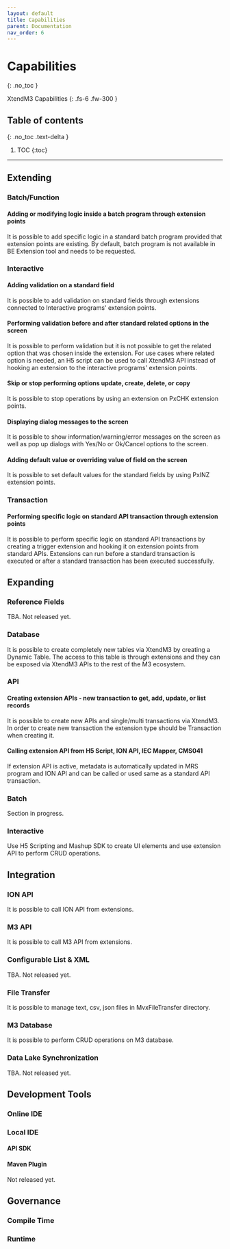 ```yaml
---
layout: default
title: Capabilities
parent: Documentation
nav_order: 6
---
```


# Capabilities
{: .no_toc }


XtendM3 Capabilities
{: .fs-6 .fw-300 }

## Table of contents
{: .no_toc .text-delta }

1. TOC
{:toc}

---

## Extending
### Batch/Function
#### Adding or modifying logic inside a batch program through extension points
It is possible to add specific logic in a standard batch program provided that extension points are existing. 
By default, batch program is not available in BE Extension tool and needs to be requested.  

### Interactive
#### Adding validation on a standard field
It is possible to add validation on standard fields through extensions connected to Interactive programs' extension points. 

#### Performing validation before and after standard related options in the screen
It is possible to perform validation but it is not possible to get the related option that was chosen inside the extension. 
For use cases where related option is needed, an H5 script can be used to call XtendM3 API instead of hooking an extension 
to the interactive programs' extension points.

#### Skip or stop performing options update, create, delete, or copy
It is possible to stop operations by using an extension on PxCHK extension points.

#### Displaying dialog messages to the screen 
It is possible to show information/warning/error messages on the screen as well as pop up dialogs with Yes/No or Ok/Cancel 
options to the screen. 

#### Adding default value or overriding value of field on the screen 
It is possible to set default values for the standard fields by using PxINZ extension points.

### Transaction

#### Performing specific logic on standard API transaction through extension points
It is possible to perform specific logic on standard API transactions by creating a trigger extension and hooking it on 
extension points from standard APIs. Extensions can run before a standard transaction is executed or after a standard transaction has been 
executed successfully.

## Expanding
### Reference Fields
TBA. Not released yet.

### Database
It is possible to create completely new tables via XtendM3 by creating a Dynamic Table. The access to this table is 
through extensions and they can be exposed via XtendM3 APIs to the rest of the M3 ecosystem.

### API
#### Creating extension APIs - new transaction to get, add, update, or list records
It is possible to create new APIs and single/multi transactions via XtendM3. In order to create new transaction the 
extension type should be Transaction when creating it.
#### Calling extension API from H5 Script, ION API, IEC Mapper, CMS041
If extension API is active, metadata is automatically updated in MRS program and ION API and can be called or used same as a standard API transaction.  

### Batch
Section in progress.

### Interactive
Use H5 Scripting and Mashup SDK to create UI elements and use extension API to perform CRUD operations.

## Integration
### ION API
It is possible to call ION API from extensions. 

### M3 API
It is possible to call M3 API from extensions.

### Configurable List & XML
TBA. Not released yet.  

### File Transfer
It is possible to manage text, csv, json files in MvxFileTransfer directory. 

### M3 Database
It is possible to perform CRUD operations on M3 database.

### Data Lake Synchronization
TBA. Not released yet.

## Development Tools
### Online IDE

### Local IDE
#### API SDK

#### Maven Plugin
Not released yet.

## Governance
### Compile Time

### Runtime
